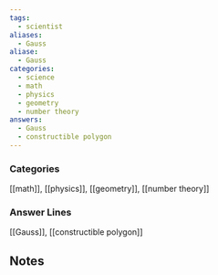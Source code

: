 ```yaml
---
tags:
  - scientist
aliases:
  - Gauss
aliase:
  - Gauss
categories:
  - science
  - math
  - physics
  - geometry
  - number theory
answers:
  - Gauss
  - constructible polygon
---
```

### Categories
[[math]], [[physics]], [[geometry]], [[number theory]]
### Answer Lines
[[Gauss]], [[constructible polygon]]
## Notes
